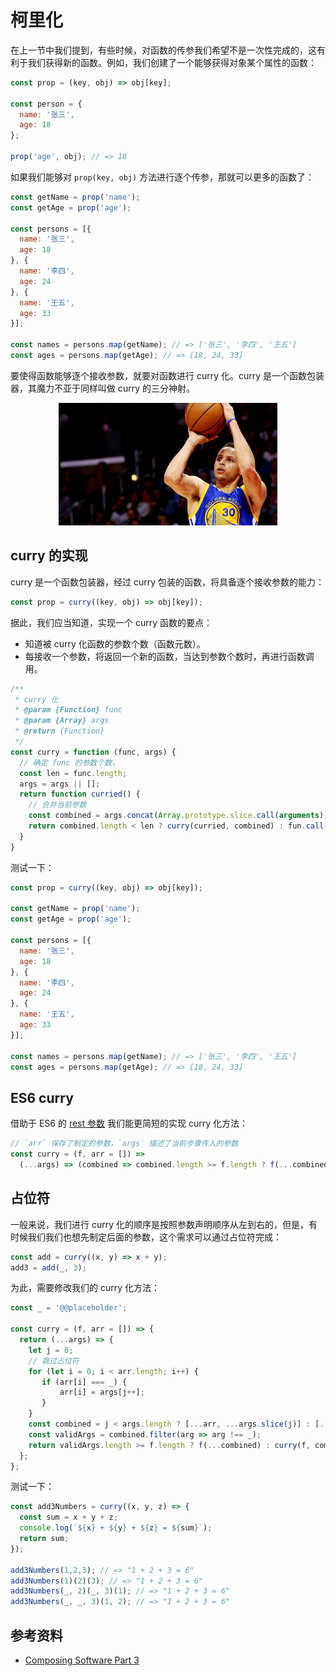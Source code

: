 # 柯里化

在上一节中我们提到，有些时候，对函数的传参我们希望不是一次性完成的，这有利于我们获得新的函数。例如，我们创建了一个能够获得对象某个属性的函数：

```js
const prop = (key, obj) => obj[key];

const person = {
  name: '张三',
  age: 18
};

prop('age', obj); // => 18
```

如果我们能够对 `prop(key, obj)` 方法进行逐个传参，那就可以更多的函数了：

```js
const getName = prop('name');
const getAge = prop('age');

const persons = [{
  name: '张三',
  age: 18
}, {
  name: '李四',
  age: 24
}, {
  name: '王五',
  age: 33
}];

const names = persons.map(getName); // => ['张三', '李四', '王五']
const ages = persons.map(getAge); // => [18, 24, 33]
```

要使得函数能够逐个接收参数，就要对函数进行 curry 化。curry 是一个函数包装器，其魔力不亚于同样叫做 curry 的三分神射。

<div style="text-align:center">
  <img src="./curry_sc30.jpg" width="350"></img>
</div>

## curry 的实现

curry 是一个函数包装器，经过 curry 包装的函数，将具备逐个接收参数的能力：

```js
const prop = curry((key, obj) => obj[key]);
```

据此，我们应当知道，实现一个 curry 函数的要点：

- 知道被 curry 化函数的参数个数（函数元数）。
- 每接收一个参数，将返回一个新的函数，当达到参数个数时，再进行函数调用。

```js
/**
 * curry 化
 * @param {Function} func
 * @param {Array} args
 * @return {Function}
 */
const curry = function (func, args) {
  // 确定 func 的参数个数，
  const len = func.length;
  args = args || [];
  return function curried() {
    // 合并当前参数
    const combined = args.concat(Array.prototype.slice.call(arguments));
    return combined.length < len ? curry(curried, combined) : fun.call(this, combined);
  }
}
```

测试一下：

```js
const prop = curry((key, obj) => obj[key]);

const getName = prop('name');
const getAge = prop('age');

const persons = [{
  name: '张三',
  age: 18
}, {
  name: '李四',
  age: 24
}, {
  name: '王五',
  age: 33
}];

const names = persons.map(getName); // => ['张三', '李四', '王五']
const ages = persons.map(getAge); // => [18, 24, 33]
```

## ES6 curry

借助于 ES6 的 [rest 参数]() 我们能更简短的实现 curry 化方法：

```js
// `arr` 保存了制定的参数，`args` 描述了当前步骤传入的参数
const curry = (f, arr = []) =>
  (...args) => (combined => combined.length >= f.length ? f(...combined) : curry(f, combined))([...arr, ...args])
```

## 占位符

一般来说，我们进行 curry 化的顺序是按照参数声明顺序从左到右的，但是，有时候我们我们也想先制定后面的参数，这个需求可以通过占位符完成：

```js
const add = curry((x, y) => x + y);
add3 = add(_, 3);
```

为此，需要修改我们的 curry 化方法：

```js
const _ = '@@placeholder';

const curry = (f, arr = []) => {
  return (...args) => {
    let j = 0;
    // 跳过占位符
    for (let i = 0; i < arr.length; i++) {
       if (arr[i] === _) {
           arr[i] = args[j++];
       }
    }
    const combined = j < args.length ? [...arr, ...args.slice(j)] : [...arr];
    const validArgs = combined.filter(arg => arg !== _);
    return validArgs.length >= f.length ? f(...combined) : curry(f, combined);
  };
};
```

测试一下：

```js
const add3Numbers = curry((x, y, z) => {
  const sum = x + y + z;
  console.log(`${x} + ${y} + ${z} = ${sum}`);
  return sum;
});

add3Numbers(1,2,3); // => "1 + 2 + 3 = 6"
add3Numbers(1)(2)(3); // => "1 + 2 + 3 = 6"
add3Numbers(_, 2)(_, 3)(1); // => "1 + 2 + 3 = 6"
add3Numbers(_, _, 3)(1, 2); // => "1 + 2 + 3 = 6"
```

## 参考资料

- [Composing Software Part 3](https://medium.com/javascript-scene/a-functional-programmers-introduction-to-javascript-composing-software-d670d14ede30)
